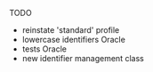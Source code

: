 TODO

* reinstate 'standard' profile
* lowercase identifiers Oracle
* tests Oracle
* new identifier management class
